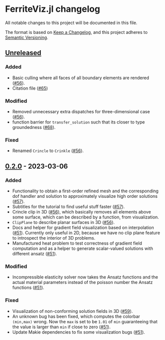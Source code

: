 # FerriteViz.jl changelog

All notable changes to this project will be documented in this file.

The format is based on [Keep a Changelog](https://keepachangelog.com/en/1.0.0/),
and this project adheres to [Semantic Versioning](https://semver.org/spec/v2.0.0.html).

## [Unreleased]
### Added
 - Basic culling where all faces of all boundary elements are rendered ([#56][github-56]).
 - Citation file ([#65](github-65))
### Modified
 - Removed unnecessary extra dispatches for three-dimensional case ([#56][github-56]).
 - function barrier for `transfer_solution` such that its closer to type groundedness ([#68][github-68]).
### Fixed
 - Renamed `Crincle` to `Crinkle` ([#56][github-56]).

## [0.2.0] - 2023-03-06
### Added
 - Functionality to obtain a first-order refined mesh and the corresponding
   dof handler and solution to approximately visualize high order solutions ([#57][github-57]).
 - Subtitles for the tutorial to find useful stuff faster ([#57][github-57]).
 - Crincle clip in 3D ([#56][github-56]), which basically removes all elements above some surface,
   which can be described by a function, from visualization.
 - `ClipPlane` to describe planar surfaces in 3D ([#56][github-56]).
 - Docs and helper for gradient field visualization based on interpolation ([#51][github-51]).
   Currently only useful in 2D, because we have no clip plane feature to introspect the interior
   of 3D problems.
 - Manufactured heat problem to test correctness of gradient field computation and as a
   helper to generate scalar-valued solutions with different ansatz ([#51][github-51]).

### Modified
 - Incompressible elasticity solver now takes the Ansatz functions and the actual material
   parameters instead of the poisson number the Ansatz functions ([#51][github-51]).

### Fixed
 - Visualization of non-conforming solution fields in 3D ([#59][github-59]).
 - An unknown bug has been fixed, which computes the colorbar `(min,max)` wrong. Now the `max` is
   set to be `1.01` of `min` guaranteeing that the value is larger than `min` if close to zero ([#51][github-51]).
 - Update Makie dependencies to fix some visualization bugs ([#51][github-51]).

[github-51]: https://github.com/Ferrite-FEM/FerriteViz.jl/pull/51
[github-56]: https://github.com/Ferrite-FEM/FerriteViz.jl/pull/56
[github-57]: https://github.com/Ferrite-FEM/FerriteViz.jl/pull/57
[github-59]: https://github.com/Ferrite-FEM/FerriteViz.jl/pull/59
[github-65]: https://github.com/Ferrite-FEM/FerriteViz.jl/pull/65
[github-63]: https://github.com/Ferrite-FEM/FerriteViz.jl/pull/63
[github-68]: https://github.com/Ferrite-FEM/FerriteViz.jl/pull/68

[Unreleased]: https://github.com/Ferrite-FEM/FerriteViz.jl/compare/v0.2.0...HEAD
[0.2.0]: https://github.com/Ferrite-FEM/FerriteViz.jl/compare/v0.2.0...v0.1.4
